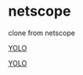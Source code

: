 # netscope
clone from netscope

<a href="./#/preset/YOLO">YOLO</a>

 <div class="preset">
 <a href="./#/preset/YOLO">YOLO</a>
